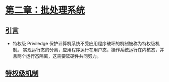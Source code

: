# [第二章：批处理系统](https://rcore-os.cn/rCore-Tutorial-Book-v3/chapter2/index.html)
## [引言](https://rcore-os.cn/rCore-Tutorial-Book-v3/chapter2/0intro.html)
- 特权级 Priviledge
保护计算机系统不受应用程序破坏的机制被称为特权级机制。
实现运行态的分离，应用程序运行在用户态，操作系统运行在内核态，并且两个运行态隔离，这需要软硬件共同努力。
## [特权级机制](https://rcore-os.cn/rCore-Tutorial-Book-v3/chapter2/1rv-privilege.html)


